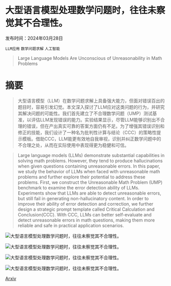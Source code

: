 # 大型语言模型处理数学问题时，往往未察觉其不合理性。

发布时间：2024年03月28日

`LLM应用` `数学问题求解` `人工智能`

> Large Language Models Are Unconscious of Unreasonability in Math Problems

# 摘要

> 大型语言模型（LLM）在数学问题求解上具备强大能力，但面对错误百出的题目时，容易引发幻觉。本文深入探讨了LLM应对这类问题的行为，并研究其解决问题的可能性。我们首先建立了不合理数学问题（UMP）测试基准，以评估LLM发现错误的能力。实验结果显示，尽管LLM能够识别出不合理的错误，但在产出真实可靠的答案方面仍有不足。为了增强其错误识别和修正的技能，我们设计了一种名为批判性计算与结论（CCC）的策略性提示模板。借助CCC，LLM能更有效地自我审视，识别并纠正数学问题中的不合理之处，从而在实际使用中表现得更为稳健和可信。

> Large language models (LLMs) demonstrate substantial capabilities in solving math problems. However, they tend to produce hallucinations when given questions containing unreasonable errors. In this paper, we study the behavior of LLMs when faced with unreasonable math problems and further explore their potential to address these problems. First, we construct the Unreasonable Math Problem (UMP) benchmark to examine the error detection ability of LLMs. Experiments show that LLMs are able to detect unreasonable errors, but still fail in generating non-hallucinatory content. In order to improve their ability of error detection and correction, we further design a strategic prompt template called Critical Calculation and Conclusion(CCC). With CCC, LLMs can better self-evaluate and detect unreasonable errors in math questions, making them more reliable and safe in practical application scenarios.

![大型语言模型处理数学问题时，往往未察觉其不合理性。](../../../paper_images/2403.19346/x1.png)

![大型语言模型处理数学问题时，往往未察觉其不合理性。](../../../paper_images/2403.19346/x2.png)

![大型语言模型处理数学问题时，往往未察觉其不合理性。](../../../paper_images/2403.19346/x3.png)

![大型语言模型处理数学问题时，往往未察觉其不合理性。](../../../paper_images/2403.19346/x4.png)

[Arxiv](https://arxiv.org/abs/2403.19346)